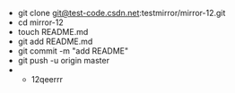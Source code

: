 - git clone git@test-code.csdn.net:testmirror/mirror-12.git
- cd mirror-12
- touch README.md
- git add README.md
- git commit -m "add README"
- git push -u origin master
- - 12qeerrr